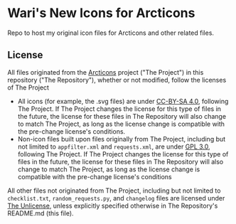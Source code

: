 # Wari's New Icons for Arcticons
Repo to host my original icon files for Arcticons and other related files.

## License
All files originated from the [Arcticons](https://github.com/Donnnno/Arcticons) project ("The Project") in this repository ("The Repository"), whether or not modified, follow the licenses of The Project
- All icons (for example, the .svg files) are under [CC-BY-SA 4.0](https://creativecommons.org/licenses/by-sa/4.0/), following The Project. If The Project changes the license for this type of files in the future, the license for these files in The Repository will also change to match The Project, as long as the license change is compatible with the pre-change license's conditions.
- Non-icon files built upon files originally from The Project, including but not limited to `appfilter.xml` and `requests.xml`, are under [GPL 3.0](https://www.gnu.org/licenses/gpl-3.0.en.html), following The Project. If The Project changes the license for this type of files in the future, the license for these files in The Repository will also change to match The Project, as long as the license change is compatible with the pre-change license's conditions

All other files not originated from The Project, including but not limited to `checklist.txt`, `random_requests.py`, and `changelog` files are licensed under [The Unlicense](https://unlicense.org/), unless explicitly specified otherwise in The Repository's README.md (this file).
